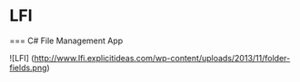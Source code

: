 # LFI
===
C# File Management App

![LFI] (http://www.lfi.explicitideas.com/wp-content/uploads/2013/11/folder-fields.png)
